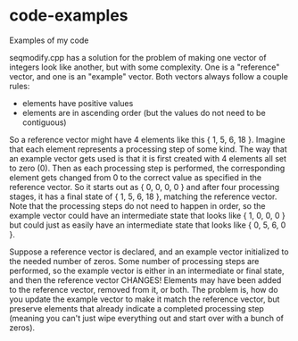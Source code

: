 # code-examples
Examples of my code

seqmodify.cpp has a solution for the problem of making one vector of integers look like another, but with some complexity. One is a "reference" vector, and one is an "example" vector. Both vectors always follow a couple rules:
* elements have positive values
* elements are in ascending order (but the values do not need to be contiguous)

So a reference vector might have 4 elements like this { 1, 5, 6, 18 }. Imagine that each element represents a processing step of some kind.
The way that an example vector gets used is that it is first created with 4 elements all set to zero (0). Then as each processing step is performed, the corresponding element gets changed from 0 to the correct value as specified in the reference vector. So it starts out as { 0, 0, 0, 0 } and after four processing stages, it has a final state of { 1, 5, 6, 18 }, matching the reference vector. Note that the processing steps do not need to happen in order, so the example vector could have an intermediate state that looks like { 1, 0, 0, 0 } but could just as easily have an intermediate state that looks like { 0, 5, 6, 0 }.

Suppose a reference vector is declared, and an example vector initialized to the needed number of zeros. Some number of processing steps are performed, so the example vector is either in an intermediate or final state, and then the reference vector CHANGES! Elements may have been added to the reference vector, removed from it, or both. The problem is, how do you update the example vector to make it match the reference vector, but preserve elements that already indicate a completed processing step (meaning you can't just wipe everything out and start over with a bunch of zeros).
